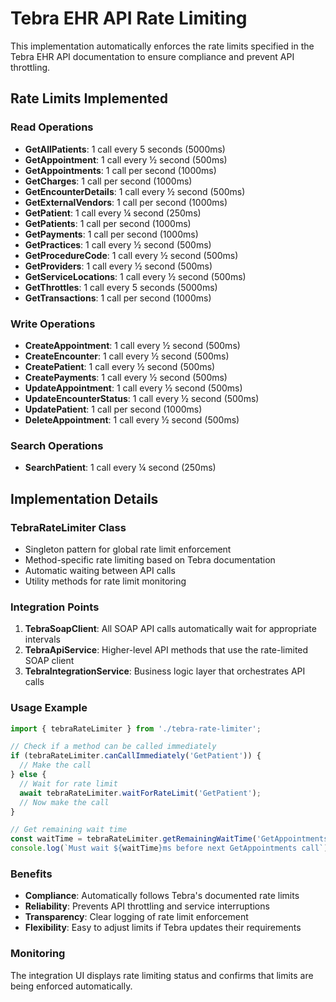 # Tebra EHR API Rate Limiting

This implementation automatically enforces the rate limits specified in the Tebra EHR API documentation to ensure compliance and prevent API throttling.

## Rate Limits Implemented

### Read Operations
- **GetAllPatients**: 1 call every 5 seconds (5000ms)
- **GetAppointment**: 1 call every ½ second (500ms)
- **GetAppointments**: 1 call per second (1000ms)
- **GetCharges**: 1 call per second (1000ms)
- **GetEncounterDetails**: 1 call every ½ second (500ms)
- **GetExternalVendors**: 1 call per second (1000ms)
- **GetPatient**: 1 call every ¼ second (250ms)
- **GetPatients**: 1 call per second (1000ms)
- **GetPayments**: 1 call per second (1000ms)
- **GetPractices**: 1 call every ½ second (500ms)
- **GetProcedureCode**: 1 call every ½ second (500ms)
- **GetProviders**: 1 call every ½ second (500ms)
- **GetServiceLocations**: 1 call every ½ second (500ms)
- **GetThrottles**: 1 call every 5 seconds (5000ms)
- **GetTransactions**: 1 call per second (1000ms)

### Write Operations
- **CreateAppointment**: 1 call every ½ second (500ms)
- **CreateEncounter**: 1 call every ½ second (500ms)
- **CreatePatient**: 1 call every ½ second (500ms)
- **CreatePayments**: 1 call every ½ second (500ms)
- **UpdateAppointment**: 1 call every ½ second (500ms)
- **UpdateEncounterStatus**: 1 call every ½ second (500ms)
- **UpdatePatient**: 1 call per second (1000ms)
- **DeleteAppointment**: 1 call every ½ second (500ms)

### Search Operations
- **SearchPatient**: 1 call every ¼ second (250ms)

## Implementation Details

### TebraRateLimiter Class
- Singleton pattern for global rate limit enforcement
- Method-specific rate limiting based on Tebra documentation
- Automatic waiting between API calls
- Utility methods for rate limit monitoring

### Integration Points
1. **TebraSoapClient**: All SOAP API calls automatically wait for appropriate intervals
2. **TebraApiService**: Higher-level API methods that use the rate-limited SOAP client
3. **TebraIntegrationService**: Business logic layer that orchestrates API calls

### Usage Example

```typescript
import { tebraRateLimiter } from './tebra-rate-limiter';

// Check if a method can be called immediately
if (tebraRateLimiter.canCallImmediately('GetPatient')) {
  // Make the call
} else {
  // Wait for rate limit
  await tebraRateLimiter.waitForRateLimit('GetPatient');
  // Now make the call
}

// Get remaining wait time
const waitTime = tebraRateLimiter.getRemainingWaitTime('GetAppointments');
console.log(`Must wait ${waitTime}ms before next GetAppointments call`);
```

### Benefits
- **Compliance**: Automatically follows Tebra's documented rate limits
- **Reliability**: Prevents API throttling and service interruptions
- **Transparency**: Clear logging of rate limit enforcement
- **Flexibility**: Easy to adjust limits if Tebra updates their requirements

### Monitoring
The integration UI displays rate limiting status and confirms that limits are being enforced automatically. 